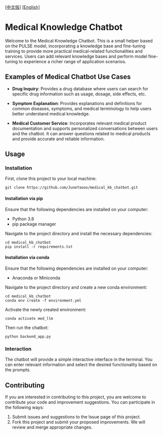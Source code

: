 [[中文版](https://github.com/JuneYaooo/medical_kb_chatbot/blob/main/README.md)] [[English](https://github.com/JuneYaooo/medical_kb_chatbot/blob/main/README_en.md)]

# Medical Knowledge Chatbot

Welcome to the Medical Knowledge Chatbot. This is a small helper based on the PULSE model, incorporating a knowledge base and fine-tuning training to provide more practical medical-related functionalities and services. Users can add relevant knowledge bases and perform model fine-tuning to experience a richer range of application scenarios.

## Examples of Medical Chatbot Use Cases

- **Drug Inquiry**: Provides a drug database where users can search for specific drug information such as usage, dosage, side effects, etc.

- **Symptom Explanation**: Provides explanations and definitions for common diseases, symptoms, and medical terminology to help users better understand medical knowledge.

- **Medical Customer Service**: Incorporates relevant medical product documentation and supports personalized conversations between users and the chatbot. It can answer questions related to medical products and provide accurate and reliable information.

## Usage

### Installation

First, clone this project to your local machine:

```
git clone https://github.com/JuneYaooo/medical_kb_chatbot.git
```

#### Installation via pip

Ensure that the following dependencies are installed on your computer:

- Python 3.8
- pip package manager

Navigate to the project directory and install the necessary dependencies:

```
cd medical_kb_chatbot
pip install -r requirements.txt
```

#### Installation via conda

Ensure that the following dependencies are installed on your computer:

- Anaconda or Miniconda

Navigate to the project directory and create a new conda environment:

```
cd medical_kb_chatbot
conda env create -f environment.yml
```

Activate the newly created environment:

```
conda activate med_llm
```

Then run the chatbot:

```
python backend_app.py
```

### Interaction

The chatbot will provide a simple interactive interface in the terminal. You can enter relevant information and select the desired functionality based on the prompts.

## Contributing

If you are interested in contributing to this project, you are welcome to contribute your code and improvement suggestions. You can participate in the following ways:

1. Submit issues and suggestions to the Issue page of this project.
2. Fork this project and submit your proposed improvements. We will review and merge appropriate changes.